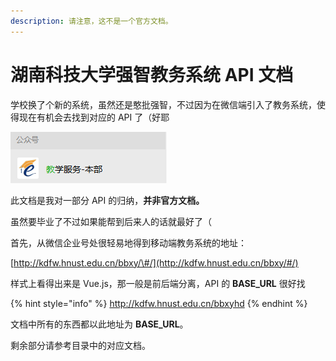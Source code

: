 ```yaml
---
description: 请注意，这不是一个官方文档。
---
```


# 湖南科技大学强智教务系统  API 文档

学校换了个新的系统，虽然还是憨批强智，不过因为在微信端引入了教务系统，使得现在有机会去找到对应的 API 了（好耶

![](.gitbook/assets/image.png)

此文档是我对一部分 API 的归纳，**并非官方文档。**

虽然要毕业了不过如果能帮到后来人的话就最好了（

首先，从微信企业号处很轻易地得到移动端教务系统的地址：

[http://kdfw.hnust.edu.cn/bbxy/\#/](http://kdfw.hnust.edu.cn/bbxy/#/)

样式上看得出来是 Vue.js，那一般是前后端分离，API 的 **BASE\_URL** 很好找

{% hint style="info" %}
 http://kdfw.hnust.edu.cn/bbxyhd
{% endhint %}

文档中所有的东西都以此地址为 **BASE\_URL**。

剩余部分请参考目录中的对应文档。

